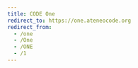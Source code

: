 ```yaml
---
title: CODE One
redirect_to: https://one.ateneocode.org
redirect_from: 
  - /one
  - /One
  - /ONE
  - /1
---
```

